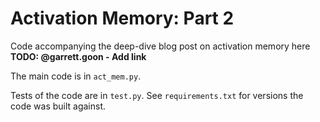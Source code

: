 # Activation Memory: Part 2

Code accompanying the deep-dive blog post on activation memory here **TODO: @garrett.goon - Add
link**

The main code is in `act_mem.py`.

Tests of the code are in `test.py`. See `requirements.txt` for versions the code was built against.
